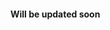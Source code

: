 <!---
No Title
-->
<style>  
@import url('https://fonts.googleapis.com/css?family=Arial');   
</style>

#### Will be updated soon




